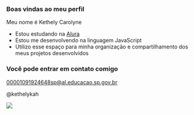 ### Boas vindas ao meu perfil 

Meu nome é Kethely Carolyne

- Estou estudando na [Alura](https://www.alura.com.br)
- Estou me desenvolvendo na linguagem JavaScript
- Utilizo esse espaço para minha organização e compartilhamento dos meus projetos desenvolvidos

### Você pode entrar em contato comigo 

00001091924648sp@al.educacao.sp.gov.br

@kethelykah

![](https://media1.tenor.com/m/s1bdw4t67GAAAAAd/cavalinho-corinthians.gif)
